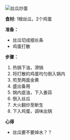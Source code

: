 ![丝瓜炒蛋](images/丝瓜炒蛋.jpg)

**食材:**
1根丝瓜，2个鸡蛋

**准备：**
- 丝瓜切成细长条
- 鸡蛋打散

**步骤：**
1. 热锅下油，滑锅
2. 将打散的鸡蛋均匀倒入锅内
3. 煎至两面金黄
4. 盛出备用
5. 锅内底油，下入姜蒜
6. 倒入丝瓜
7. 大火翻炒至断生
8. 下入鸡蛋，调味出锅

**心得**
- 丝瓜要不要焯水？？